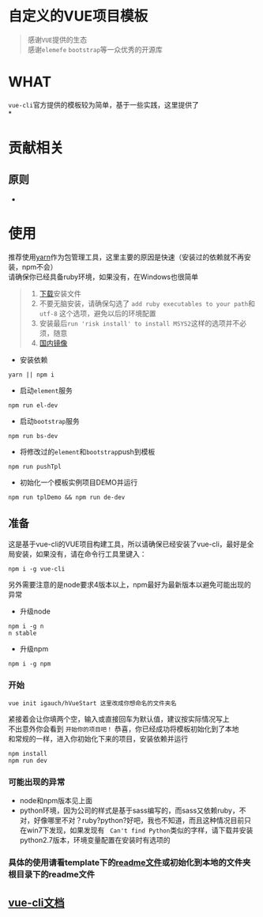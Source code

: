 # 自定义的VUE项目模板
> 感谢`VUE`提供的生态    
> 感谢`elemefe` `bootstrap`等一众优秀的开源库

# WHAT  
`vue-cli`官方提供的模板较为简单，基于一些实践，这里提供了   
* 

# 贡献相关  
## 原则   
* 

# 使用
推荐使用[yarn](https://yarnpkg.com/zh-Hans/)作为包管理工具，这里主要的原因是快速（安装过的依赖就不再安装，npm不会）   
请确保你已经具备ruby环境，如果没有，在Windows也很简单    
> 1. [下载](https://rubyinstaller.org/downloads/)安装文件 
> 2. 不要无脑安装，请确保勾选了 `add ruby executables to your path`和 `utf-8` 这个选项，避免以后的环境配置   
> 3. 安装最后`run 'risk install' to install MSYS2`这样的选项并不必须，随意  
> 4. [国内镜像](http://gems.ruby-china.org/)

* 安装依赖  
```
yarn || npm i
```   
* 启动`element`服务     
```
npm run el-dev
```
* 启动`bootstrap`服务     
```
npm run bs-dev
``` 
* 将修改过的`element`和`bootstrap`push到模板 
```
npm run pushTpl
``` 
* 初始化一个模板实例项目DEMO并运行    
```
npm run tplDemo && npm run de-dev
```

## 准备
这是基于vue-cli的VUE项目构建工具，所以请确保已经安装了vue-cli，最好是全局安装，如果没有，请在命令行工具里键入：
```
npm i -g vue-cli
```
另外需要注意的是node要求4版本以上，npm最好为最新版本以避免可能出现的异常
* 升级node
```
npm i -g n
n stable
```
* 升级npm
```
npm i -g npm
```
### 开始
```$xslt
vue init igauch/hVueStart 这里改成你想命名的文件夹名
```
紧接着会让你填两个空，输入或直接回车为默认值，建议按实际情况写上    
不出意外你会看到 `开始你的项目吧！` 恭喜，你已经成功将模板初始化到了本地  
和常规的一样，进入你初始化下来的项目，安装依赖并运行
```$xslt
npm install
npm run dev
```
### 可能出现的异常
* node和npm版本见上面
* python环境，因为公司的样式是基于sass编写的，而sass又依赖ruby，不对，好像哪里不对？ruby?python?好吧，我也不知道，而且这种情况目前只在win7下发现，如果发现有 ` Can't find Python`类似的字样，请下载并安装python2.7版本，环境变量配置在安装时有选项的
### 具体的使用请看template下的[readme文件](https://github.com/igauch/hVueStart/blob/master/template/README.md)或初始化到本地的文件夹根目录下的readme文件
## [vue-cli文档](https://github.com/vuejs/vue-cli)